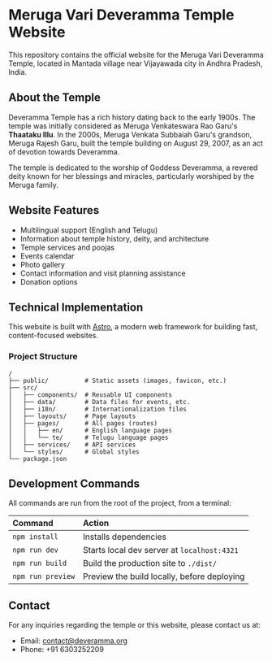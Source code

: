 # Meruga Vari Deveramma Temple Website

This repository contains the official website for the Meruga Vari Deveramma Temple, located in Mantada village near Vijayawada city in Andhra Pradesh, India.

##  About the Temple

Deveramma Temple has a rich history dating back to the early 1900s. The temple was initially considered as Meruga Venkateswara Rao Garu's **Thaataku Illu**. In the 2000s, Meruga Venkata Subbaiah Garu's grandson, Meruga Rajesh Garu, built the temple building on August 29, 2007, as an act of devotion towards Deveramma.

The temple is dedicated to the worship of Goddess Deveramma, a revered deity known for her blessings and miracles, particularly worshiped by the Meruga family.

##  Website Features

- Multilingual support (English and Telugu)
- Information about temple history, deity, and architecture
- Temple services and poojas
- Events calendar
- Photo gallery
- Contact information and visit planning assistance
- Donation options

##  Technical Implementation

This website is built with [Astro](https://astro.build), a modern web framework for building fast, content-focused websites.

### Project Structure

```text
/
├── public/          # Static assets (images, favicon, etc.)
├── src/
│   ├── components/  # Reusable UI components
│   ├── data/        # Data files for events, etc.
│   ├── i18n/        # Internationalization files
│   ├── layouts/     # Page layouts
│   ├── pages/       # All pages (routes)
│   │   ├── en/      # English language pages
│   │   └── te/      # Telugu language pages
│   ├── services/    # API services
│   └── styles/      # Global styles
└── package.json
```

##  Development Commands

All commands are run from the root of the project, from a terminal:

| Command                   | Action                                           |
| :------------------------ | :----------------------------------------------- |
| `npm install`             | Installs dependencies                            |
| `npm run dev`             | Starts local dev server at `localhost:4321`      |
| `npm run build`           | Build the production site to `./dist/`           |
| `npm run preview`         | Preview the build locally, before deploying      |

##  Contact

For any inquiries regarding the temple or this website, please contact us at:

- Email: contact@deveramma.org
- Phone: +91 6303252209
